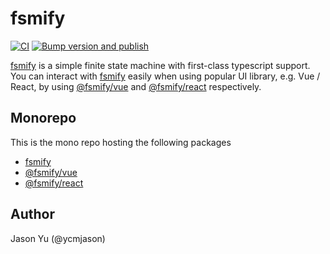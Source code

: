 # fsmify

[![CI](https://github.com/ycmjason/fsmify/actions/workflows/ci.yml/badge.svg)](https://github.com/ycmjason/fsmify/actions/workflows/ci.yml)
[![Bump version and publish](https://github.com/ycmjason/fsmify/actions/workflows/publish.yml/badge.svg)](https://github.com/ycmjason/fsmify/actions/workflows/publish.yml)

[fsmify] is a simple finite state machine with first-class typescript support. You can interact with [fsmify] easily when using popular UI library, e.g. Vue / React, by using [@fsmify/vue] and [@fsmify/react] respectively.

## Monorepo

This is the mono repo hosting the following packages

- [fsmify]
- [@fsmify/vue]
- [@fsmify/react]

## Author

Jason Yu (@ycmjason)

[fsmify]: https://github.com/ycmjason/fsmify/tree/main/packages/fsmify
[@fsmify/vue]: https://github.com/ycmjason/fsmify/tree/main/packages/%40fsmify/vue
[@fsmify/react]: https://github.com/ycmjason/fsmify/tree/main/packages/%40fsmify/react
